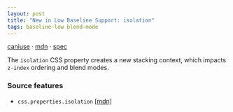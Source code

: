 ```yaml
---
layout: post
title: "New in Low Baseline Support: isolation"
tags: baseline-low blend-mode
---
```


[caniuse](https://caniuse.com/?search=isolation) · [mdn](https://developer.mozilla.org/en-US/search?q=isolation) · [spec](https://drafts.fxtf.org/compositing-2/#isolation)

The `isolation` CSS property creates a new stacking context, which impacts `z-index` ordering and blend modes.

### Source features

- ``css.properties.isolation`` [[mdn]](https://developer.mozilla.org/en-US/search?q=css.properties.isolation)
